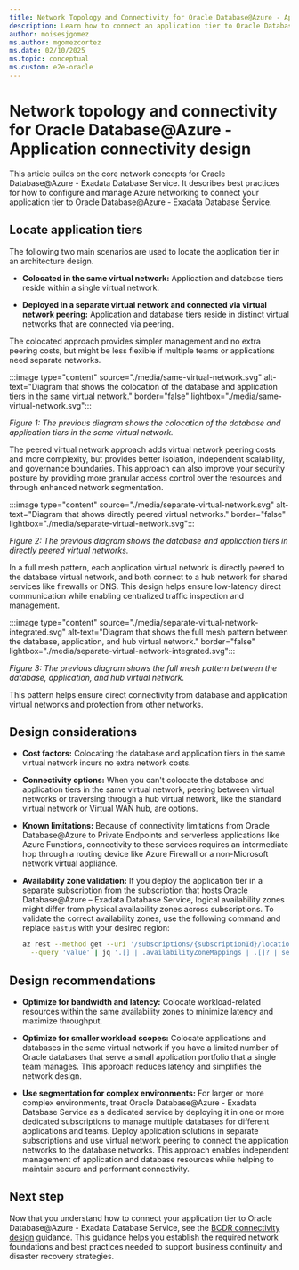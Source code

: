```yaml
---
title: Network Topology and Connectivity for Oracle Database@Azure - Application Connectivity Design
description: Learn how to connect an application tier to Oracle Database@Azure - Exadata Database Service. This article covers core network concepts and best practices for efficient integration between application and database tiers in colocated and peered virtual networks.
author: moisesjgomez
ms.author: mgomezcortez
ms.date: 02/10/2025
ms.topic: conceptual
ms.custom: e2e-oracle
---
```


# Network topology and connectivity for Oracle Database@Azure - Application connectivity design

This article builds on the core network concepts for Oracle Database@Azure - Exadata Database Service. It describes best practices for how to configure and manage Azure networking to connect your application tier to Oracle Database@Azure - Exadata Database Service.

## Locate application tiers

The following two main scenarios are used to locate the application tier in an architecture design.

- **Colocated in the same virtual network:** Application and database tiers reside within a single virtual network.

- **Deployed in a separate virtual network and connected via virtual network peering:** Application and database tiers reside in distinct virtual networks that are connected via peering.

The colocated approach provides simpler management and no extra peering costs, but might be less flexible if multiple teams or applications need separate networks.

:::image type="content" source="./media/same-virtual-network.svg" alt-text="Diagram that shows the colocation of the database and application tiers in the same virtual network." border="false" lightbox="./media/same-virtual-network.svg":::

*Figure 1: The previous diagram shows the colocation of the database and application tiers in the same virtual network.*

The peered virtual network approach adds virtual network peering costs and more complexity, but provides better isolation, independent scalability, and governance boundaries. This approach can also improve your security posture by providing more granular access control over the resources and through enhanced network segmentation.

:::image type="content" source="./media/separate-virtual-network.svg" alt-text="Diagram that shows directly peered virtual networks." border="false" lightbox="./media/separate-virtual-network.svg":::

*Figure 2: The previous diagram shows the database and application tiers in directly peered virtual networks.*

In a full mesh pattern, each application virtual network is directly peered to the database virtual network, and both connect to a hub network for shared services like firewalls or DNS. This design helps ensure low-latency direct communication while enabling centralized traffic inspection and management.

:::image type="content" source="./media/separate-virtual-network-integrated.svg" alt-text="Diagram that shows the full mesh pattern between the database, application, and hub virtual network." border="false" lightbox="./media/separate-virtual-network-integrated.svg":::

*Figure 3: The previous diagram shows the full mesh pattern between the database, application, and hub virtual network.*

This pattern helps ensure direct connectivity from database and application virtual networks and protection from other networks.

## Design considerations

- **Cost factors:** Colocating the database and application tiers in the same virtual network incurs no extra network costs.

- **Connectivity options:** When you can't colocate the database and application tiers in the same virtual network, peering between virtual networks or traversing through a hub virtual network, like the standard virtual network or Virtual WAN hub, are options.

- **Known limitations:** Because of connectivity limitations from Oracle Database@Azure to Private Endpoints and serverless applications like Azure Functions, connectivity to these services requires an intermediate hop through a routing device like Azure Firewall or a non-Microsoft network virtual appliance.

- **Availability zone validation:** If you deploy the application tier in a separate subscription from the subscription that hosts Oracle Database@Azure – Exadata Database Service, logical availability zones might differ from physical availability zones across subscriptions. To validate the correct availability zones, use the following command and replace `eastus` with your desired region:

  ```bash
  az rest --method get --uri '/subscriptions/{subscriptionId}/locations?api-version=2022-12-01' \
    --query 'value' | jq '.[] | .availabilityZoneMappings | .[]? | select(.physicalZone | contains("eastus"))'
  ```

## Design recommendations

- **Optimize for bandwidth and latency:** Colocate workload-related resources within the same availability zones to minimize latency and maximize throughput.

- **Optimize for smaller workload scopes:** Colocate applications and databases in the same virtual network if you have a limited number of Oracle databases that serve a small application portfolio that a single team manages. This approach reduces latency and simplifies the network design.

- **Use segmentation for complex environments:** For larger or more complex environments, treat Oracle Database@Azure - Exadata Database Service as a dedicated service by deploying it in one or more dedicated subscriptions to manage multiple databases for different applications and teams. Deploy application solutions in separate subscriptions and use virtual network peering to connect the application networks to the database networks. This approach enables independent management of application and database resources while helping to maintain secure and performant connectivity.

## Next step

Now that you understand how to connect your application tier to Oracle Database@Azure - Exadata Database Service, see the [BCDR connectivity design](./bcdr-connectivity-design.md) guidance. This guidance helps you establish the required network foundations and best practices needed to support business continuity and disaster recovery strategies.
